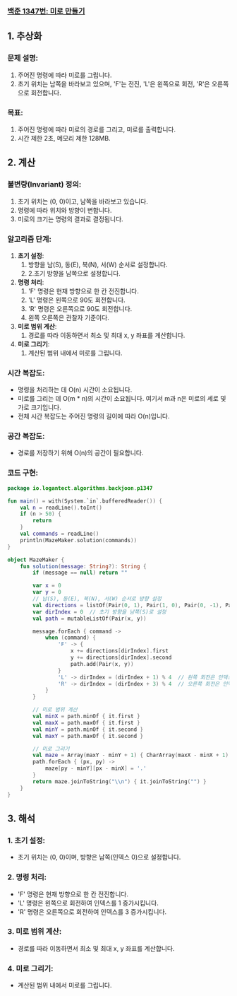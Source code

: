 ### [백준 1347번: 미로 만들기](https://www.acmicpc.net/problem/1347)

## 1. 추상화

### 문제 설명:

1. 주어진 명령에 따라 미로를 그립니다.
2. 초기 위치는 남쪽을 바라보고 있으며, 'F'는 전진, 'L'은 왼쪽으로 회전, 'R'은 오른쪽으로 회전합니다.

### 목표:

1. 주어진 명령에 따라 미로의 경로를 그리고, 미로를 출력합니다.
2. 시간 제한 2초, 메모리 제한 128MB.

## 2. 계산

### 불변량(Invariant) 정의:

1. 초기 위치는 (0, 0)이고, 남쪽을 바라보고 있습니다.
2. 명령에 따라 위치와 방향이 변합니다.
3. 미로의 크기는 명령의 결과로 결정됩니다.

### 알고리즘 단계:

1. **초기 설정**:
   1. 방향을 남(S), 동(E), 북(N), 서(W) 순서로 설정합니다. 
   2. 2.초기 방향을 남쪽으로 설정합니다.
2. **명령 처리**:
   1. 'F' 명령은 현재 방향으로 한 칸 전진합니다.
   2. 'L' 명령은 왼쪽으로 90도 회전합니다.
   3. 'R' 명령은 오른쪽으로 90도 회전합니다.
   4. 왼쪽 오른쪽은 관찰자 기준이다.
3. **미로 범위 계산**:
   1. 경로를 따라 이동하면서 최소 및 최대 x, y 좌표를 계산합니다.
4. **미로 그리기**:
   1. 계산된 범위 내에서 미로를 그립니다.

### 시간 복잡도:

- 명령을 처리하는 데 O(n) 시간이 소요됩니다.
- 미로를 그리는 데 O(m * n)의 시간이 소요됩니다. 여기서 m과 n은 미로의 세로 및 가로 크기입니다.
- 전체 시간 복잡도는 주어진 명령의 길이에 따라 O(n)입니다.

### 공간 복잡도:

- 경로를 저장하기 위해 O(n)의 공간이 필요합니다.

### 코드 구현:

```kotlin
package io.logantect.algorithms.backjoon.p1347

fun main() = with(System.`in`.bufferedReader()) {
    val n = readLine().toInt()
    if (n > 50) {
        return
    }
    val commands = readLine()
    println(MazeMaker.solution(commands))
}

object MazeMaker {
    fun solution(message: String?): String {
        if (message == null) return ""

        var x = 0
        var y = 0
        // 남(S), 동(E), 북(N), 서(W) 순서로 방향 설정
        val directions = listOf(Pair(0, 1), Pair(1, 0), Pair(0, -1), Pair(-1, 0))
        var dirIndex = 0  // 초기 방향을 남쪽(S)로 설정
        val path = mutableListOf(Pair(x, y))

        message.forEach { command ->
            when (command) {
                'F' -> {
                    x += directions[dirIndex].first
                    y += directions[dirIndex].second
                    path.add(Pair(x, y))
                }
                'L' -> dirIndex = (dirIndex + 1) % 4  // 왼쪽 회전은 인덱스를 1 증가
                'R' -> dirIndex = (dirIndex + 3) % 4  // 오른쪽 회전은 인덱스를 3 증가 (역방향 회전)
            }
        }

        // 미로 범위 계산
        val minX = path.minOf { it.first }
        val maxX = path.maxOf { it.first }
        val minY = path.minOf { it.second }
        val maxY = path.maxOf { it.second }

        // 미로 그리기
        val maze = Array(maxY - minY + 1) { CharArray(maxX - minX + 1) { '#' } }
        path.forEach { (px, py) ->
            maze[py - minY][px - minX] = '.'
        }
        return maze.joinToString("\\n") { it.joinToString("") }
    }
}

```

## 3. 해석

### 1. **초기 설정**:

- 초기 위치는 (0, 0)이며, 방향은 남쪽(인덱스 0)으로 설정합니다.

### 2. **명령 처리**:

- 'F' 명령은 현재 방향으로 한 칸 전진합니다.
- 'L' 명령은 왼쪽으로 회전하여 인덱스를 1 증가시킵니다.
- 'R' 명령은 오른쪽으로 회전하여 인덱스를 3 증가시킵니다.

### 3. **미로 범위 계산**:

- 경로를 따라 이동하면서 최소 및 최대 x, y 좌표를 계산합니다.

### 4. **미로 그리기**:

- 계산된 범위 내에서 미로를 그립니다.